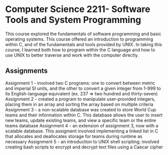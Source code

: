 
# Computer Science 2211- Software Tools and System Programming
This course explored the fundamentals of software programming and basic operating systems.
This course offered an introduction to programming within C, and of the fundamentals and tools provided by UNIX.
In taking this course, I learned both how to program within the C language and how to use UNIX to better traverse and work with the computer directly.
## Assignments
Assignment 1 - involved two C programs: one to convert between metric and imperial SI units, and the other to convert a given integer from 1-999 to its English-language equivalent (ex. 237 => two hundred and thirty-seven)
Assignment 2 - created a program to manipulate user-provided integers, placing them in an array and sorting the array based on multiple criteria
Assignment 3 - a non-scalable database was created to store World Cup teams and their information within C. This database allows the user to insert new teams, update existing teams, and view a specific team or the entire teams database
Assignment 4 - an extension of assignment 3, now with a scalable database. This assigment involved implementing a linked list in C that allocates and deallocates storage for teams during runtime as necessary
Assignment 5 - an introduction to UNIX shell scripting; involved creating bash scripts to encrypt and decrypt text files using a Caecar cipher
